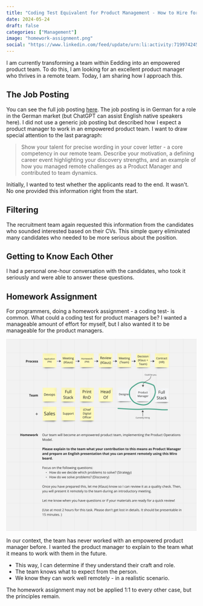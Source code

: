 ```yaml
---
title: "Coding Test Equivalent for Product Management - How to Hire for an Empowered Remote Product Team"
date: 2024-05-24
draft: false
categories: ["Management"]
image: "homework-assignment.png"
social: "https://www.linkedin.com/feed/update/urn:li:activity:7199742454575579136/"
---
```


I am currently transforming a team within Eedding into an empowered product team.
To do this, I am looking for an excellent product manager who thrives in a remote team. Today, I am sharing how I approach this.

## The Job Posting

You can see the full job posting [here](pm.pdf). The job posting is in German for a role in the German market (but ChatGPT can assist English native speakers here).
I did not use a generic job posting but described how I expect a product manager to work in an empowered product team.
I want to draw special attention to the last paragraph:

> Show your talent for precise wording in your cover letter - a core competency in our remote team. Describe your motivation, a defining career event highlighting your discovery strengths, and an example of how you managed remote challenges as a Product Manager and contributed to team dynamics.

Initially, I wanted to test whether the applicants read to the end. It wasn't. No one provided this information right from the start.

## Filtering

The recruitment team again requested this information from the candidates who sounded interested based on their CVs. This simple query eliminated many candidates who needed to be more serious about the position.

## Getting to Know Each Other

I had a personal one-hour conversation with the candidates, who took it seriously and were able to answer these questions.

## Homework Assignment

For programmers, doing a homework assignment - a coding test- is common. What could a coding test for product managers be? I wanted a manageable amount of effort for myself, but I also wanted it to be manageable for the product managers.

[![Homework Assignment](homework-assignment.png)](homework-assignment.png)

In our context, the team has never worked with an empowered product manager before.
I wanted the product manager to explain to the team what it means to work with them in the future.

- This way, I can determine if they understand their craft and role.
- The team knows what to expect from the person.
- We know they can work well remotely - in a realistic scenario.

The homework assignment may not be applied 1:1 to every other case, but the principles remain.
